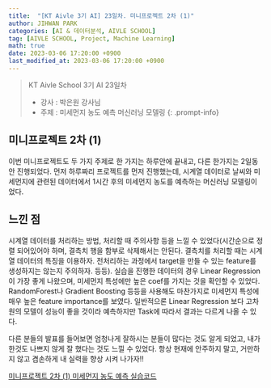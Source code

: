 ```yaml
---
title:  "[KT Aivle 3기 AI] 23일차. 미니프로젝트 2차 (1)"
author: JIHWAN PARK
categories: [AI & 데이터분석, AIVLE SCHOOL]
tag: [AIVLE SCHOOL, Project, Machine Learning]
math: true
date: 2023-03-06 17:20:00 +0900
last_modified_at: 2023-03-06 17:20:00 +0900
---
```

> KT Aivle School 3기 AI 23일차 
> - 강사 : 박은원 강사님
> - 주제 : 미세먼지 농도 예측 머신러닝 모델링
{: .prompt-info}

## 미니프로젝트 2차 (1)
이번 미니프로젝트도 두 가지 주제로 한 가지는 하루안에 끝내고, 다른 한가지는 2일동안 진행되었다. 먼저 하루짜리 프로젝트를 먼저 진행했는데, 시계열 데이터로 날씨와 미세먼지에 관련된 데이터에서 1시간 후의 미세먼지 농도를 예측하는 머신러닝 모델링이었다.

## 느낀 점 
시계열 데이터를 처리하는 방법, 처리할 때 주의사항 등을 느낄 수 있었다(시간순으로 정렬 되어있어야 하며, 결측치 행을 함부로 삭제해서는 안된다. 결측치를 처리할 때는 시계열 데이터의 특징을 이용하자. 전처리하는 과정에서 target을 만들 수 있는 feature를 생성하지는 않는지 주의하자. 등등). 실습을 진행한 데이터의 경우 Linear Regression이 가장 좋게 나왔으며, 미세먼지 특성에만 높은 coef를 가지는 것을 확인할 수 있었다. RandomForest나 Gradient Boosting 등등을 사용해도 마찬가지로 미세먼지 특성에 매우 높은 feature importance를 보였다. 일반적으론 Linear Regression 보다 고차원의 모델이 성능이 좋을 것이라 예측하지만 Task에 따라서 결과는 다르게 나올 수 있다.

다른 분들의 발표를 들어보면 엄청나게 잘하시는 분들이 많다는 것도 알게 되었고, 내가 한것도 나쁘지 않게 잘 했다는 것도 느낄 수 있었다. 항상 현재에 안주하지 말고, 거만하지 않고 겸손하게 내 실력을 향상 시켜 나가자!!

<a href='https://github.com/Jihwan98/aivle_school/tree/main/2023.03.06_%EB%AF%B8%EB%8B%88%ED%94%84%EB%A1%9C%EC%A0%9D%ED%8A%B82%EC%B0%A8_%EC%8B%A4%EC%8A%B5%EC%9E%90%EB%A3%8C' target='_blank'>미니프로젝트 2차 (1) 미세먼지 농도 예측 실습코드</a>